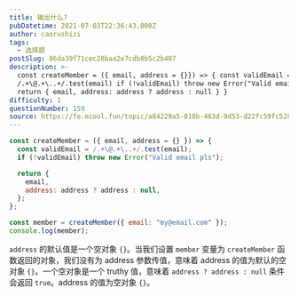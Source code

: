 ```yaml
---
title: 输出什么?
pubDatetime: 2021-07-03T22:36:43.000Z
author: caorushizi
tags:
  - 选择题
postSlug: 86da39f71cec28baa2e7cdb8b5c2b407
description: >-
  const createMember = ({ email, address = {}}) => { const validEmail =
  /.+\@.+\..+/.test(email) if (!validEmail) throw new Error("Valid email pls")
  return { email, address: address ? address : null } }
difficulty: 1
questionNumber: 159
source: https://fe.ecool.fun/topic/a84229a5-810b-463d-9d53-d22fc59fc528
---
```


```javascript
const createMember = ({ email, address = {} }) => {
  const validEmail = /.+\@.+\..+/.test(email);
  if (!validEmail) throw new Error("Valid email pls");

  return {
    email,
    address: address ? address : null,
  };
};

const member = createMember({ email: "my@email.com" });
console.log(member);
```

`address` 的默认值是一个空对象 `{}`。当我们设置 `member` 变量为 `createMember` 函数返回的对象，我们没有为 address 参数传值，意味着 address 的值为默认的空对象 `{}`。一个空对象是一个 truthy 值，意味着 `address ? address : null` 条件会返回 `true`。address 的值为空对象 `{}`。
